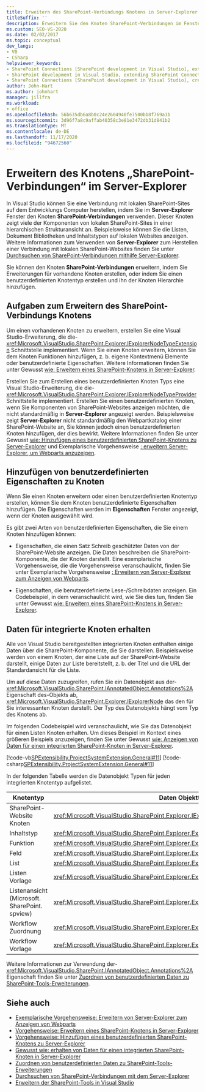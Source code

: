 ```yaml
---
title: Erweitern des SharePoint-Verbindungs Knotens in Server-Explorer | Microsoft-Dokumentation
titleSuffix: ''
description: Erweitern Sie den Knoten SharePoint-Verbindungen im Fenster Server-Explorer in Visual Studio. Hinzufügen von benutzerdefinierten Eigenschaften zu Knoten. Daten für integrierte Knoten erhalten.
ms.custom: SEO-VS-2020
ms.date: 02/02/2017
ms.topic: conceptual
dev_langs:
- VB
- CSharp
helpviewer_keywords:
- SharePoint Connections [SharePoint development in Visual Studio], extending a node
- SharePoint development in Visual Studio, extending SharePoint Connections node in Server Explorer
- SharePoint Connections [SharePoint development in Visual Studio], creating a new node type
author: John-Hart
ms.author: johnhart
manager: jillfra
ms.workload:
- office
ms.openlocfilehash: 56b635db6a8b0c24e2604940fe7500bb8f769a1b
ms.sourcegitcommit: 3d96f7a8c9affab40358c3e81e3472db31d841b2
ms.translationtype: MT
ms.contentlocale: de-DE
ms.lasthandoff: 11/17/2020
ms.locfileid: "94672560"
---
```

# <a name="extend-the-sharepoint-connections-node-in-server-explorer"></a>Erweitern des Knotens „SharePoint-Verbindungen“ im Server-Explorer
  In Visual Studio können Sie eine Verbindung mit lokalen SharePoint-Sites auf dem Entwicklungs Computer herstellen, indem Sie im **Server-Explorer** Fenster den Knoten **SharePoint-Verbindungen** verwenden. Dieser Knoten zeigt viele der Komponenten von lokalen SharePoint-Sites in einer hierarchischen Strukturansicht an. Beispielsweise können Sie die Listen, Dokument Bibliotheken und Inhaltstypen auf lokalen Websites anzeigen. Weitere Informationen zum Verwenden von **Server-Explorer** zum Herstellen einer Verbindung mit lokalen SharePoint-Websites finden Sie unter [Durchsuchen von SharePoint-Verbindungen mithilfe Server-Explorer](../sharepoint/browsing-sharepoint-connections-using-server-explorer.md).

 Sie können den Knoten **SharePoint-Verbindungen** erweitern, indem Sie Erweiterungen für vorhandene Knoten erstellen, oder indem Sie einen benutzerdefinierten Knotentyp erstellen und ihn der Knoten Hierarchie hinzufügen.

## <a name="tasks-for-extending-the-sharepoint-connections-node"></a>Aufgaben zum Erweitern des SharePoint-Verbindungs Knotens
 Um einen vorhandenen Knoten zu erweitern, erstellen Sie eine Visual Studio-Erweiterung, die die- <xref:Microsoft.VisualStudio.SharePoint.Explorer.IExplorerNodeTypeExtension> Schnittstelle implementiert. Wenn Sie einen Knoten erweitern, können Sie dem Knoten Funktionen hinzufügen, z. b. eigene Kontextmenü Elemente oder benutzerdefinierte Eigenschaften. Weitere Informationen finden Sie unter Gewusst [wie: Erweitern eines SharePoint-Knotens in Server-Explorer](../sharepoint/how-to-extend-a-sharepoint-node-in-server-explorer.md).

 Erstellen Sie zum Erstellen eines benutzerdefinierten Knoten Typs eine Visual Studio-Erweiterung, die die- <xref:Microsoft.VisualStudio.SharePoint.Explorer.IExplorerNodeTypeProvider> Schnittstelle implementiert. Erstellen Sie einen benutzerdefinierten Knoten, wenn Sie Komponenten von SharePoint-Websites anzeigen möchten, die nicht standardmäßig in **Server-Explorer** angezeigt werden. Beispielsweise zeigt **Server-Explorer** nicht standardmäßig den Webpartkatalog einer SharePoint-Website an, Sie können jedoch einen benutzerdefinierten Knoten hinzufügen, der dies bewirkt. Weitere Informationen finden Sie unter Gewusst [wie: Hinzufügen eines benutzerdefinierten SharePoint-Knotens zu Server-Explorer](../sharepoint/how-to-add-a-custom-sharepoint-node-to-server-explorer.md) und Exemplarische Vorgehensweise [: erweitern Server-Explorer, um Webparts anzuzeigen](../sharepoint/walkthrough-extending-server-explorer-to-display-web-parts.md).

## <a name="add-custom-properties-to-nodes"></a>Hinzufügen von benutzerdefinierten Eigenschaften zu Knoten
 Wenn Sie einen Knoten erweitern oder einen benutzerdefinierten Knotentyp erstellen, können Sie dem Knoten benutzerdefinierte Eigenschaften hinzufügen. Die Eigenschaften werden im **Eigenschaften** Fenster angezeigt, wenn der Knoten ausgewählt wird.

 Es gibt zwei Arten von benutzerdefinierten Eigenschaften, die Sie einem Knoten hinzufügen können:

- Eigenschaften, die einen Satz Schreib geschützter Daten von der SharePoint-Website anzeigen. Die Daten beschreiben die SharePoint-Komponente, die der Knoten darstellt. Eine exemplarische Vorgehensweise, die die Vorgehensweise veranschaulicht, finden Sie unter Exemplarische Vorgehensweise [: Erweitern von Server-Explorer zum Anzeigen von Webparts](../sharepoint/walkthrough-extending-server-explorer-to-display-web-parts.md).

- Eigenschaften, die benutzerdefinierte Lese-/Schreibdaten anzeigen. Ein Codebeispiel, in dem veranschaulicht wird, wie Sie dies tun, finden Sie unter Gewusst [wie: Erweitern eines SharePoint-Knotens in Server-Explorer](../sharepoint/how-to-extend-a-sharepoint-node-in-server-explorer.md).

## <a name="get-data-for-built-in-nodes"></a>Daten für integrierte Knoten erhalten
 Alle von Visual Studio bereitgestellten integrierten Knoten enthalten einige Daten über die SharePoint-Komponente, die Sie darstellen. Beispielsweise werden von einem Knoten, der eine Liste auf der SharePoint-Website darstellt, einige Daten zur Liste bereitstellt, z. b. der Titel und die URL der Standardansicht für die Liste.

 Um auf diese Daten zuzugreifen, rufen Sie ein Datenobjekt aus der- <xref:Microsoft.VisualStudio.SharePoint.IAnnotatedObject.Annotations%2A> Eigenschaft des-Objekts ab, <xref:Microsoft.VisualStudio.SharePoint.Explorer.IExplorerNode> das den für Sie interessanten Knoten darstellt. Der Typ des Datenobjekts hängt vom Typ des Knotens ab.

 Im folgenden Codebeispiel wird veranschaulicht, wie Sie das Datenobjekt für einen Listen Knoten erhalten. Um dieses Beispiel im Kontext eines größeren Beispiels anzuzeigen, finden Sie unter Gewusst [wie: Anzeigen von Daten für einen integrierten SharePoint-Knoten in Server-Explorer](../sharepoint/how-to-get-data-for-a-built-in-sharepoint-node-in-server-explorer.md).

 [!code-vb[SPExtensibility.ProjectSystemExtension.General#11](../sharepoint/codesnippet/VisualBasic/projectsystemexamples/extension/serverexplorerextensionnodeinfo.vb#11)]
 [!code-csharp[SPExtensibility.ProjectSystemExtension.General#11](../sharepoint/codesnippet/CSharp/projectsystemexamples/extension/serverexplorerextensionnodeinfo.cs#11)]

 In der folgenden Tabelle werden die Datenobjekt Typen für jeden integrierten Knotentyp aufgelistet.

|Knotentyp|Daten Objekttyp|
|---------------|----------------------|
|SharePoint-Website Knoten|<xref:Microsoft.VisualStudio.SharePoint.Explorer.IExplorerSiteNodeInfo>|
|Inhaltstyp|<xref:Microsoft.VisualStudio.SharePoint.Explorer.Extensions.IContentTypeNodeInfo>|
|Funktion|<xref:Microsoft.VisualStudio.SharePoint.Explorer.Extensions.IFeatureNodeInfo>|
|Feld|<xref:Microsoft.VisualStudio.SharePoint.Explorer.Extensions.IFieldNodeInfo>|
|List|<xref:Microsoft.VisualStudio.SharePoint.Explorer.Extensions.IListNodeInfo>|
|Listen Vorlage|<xref:Microsoft.VisualStudio.SharePoint.Explorer.Extensions.IListTemplateNodeInfo>|
|Listenansicht (Microsoft. SharePoint. spview)|<xref:Microsoft.VisualStudio.SharePoint.Explorer.Extensions.IListViewNodeInfo>|
|Workflow Zuordnung|<xref:Microsoft.VisualStudio.SharePoint.Explorer.Extensions.IWorkflowAssociationNodeInfo>|
|Workflow Vorlage|<xref:Microsoft.VisualStudio.SharePoint.Explorer.Extensions.IWorkflowTemplateNodeInfo>|

 Weitere Informationen zur Verwendung der- <xref:Microsoft.VisualStudio.SharePoint.IAnnotatedObject.Annotations%2A> Eigenschaft finden Sie unter [Zuordnen von benutzerdefinierten Daten zu SharePoint-Tools-Erweiterungen](../sharepoint/associating-custom-data-with-sharepoint-tools-extensions.md).

## <a name="see-also"></a>Siehe auch
- [Exemplarische Vorgehensweise: Erweitern von Server-Explorer zum Anzeigen von Webparts](../sharepoint/walkthrough-extending-server-explorer-to-display-web-parts.md)
- [Vorgehensweise: Erweitern eines SharePoint-Knotens in Server-Explorer](../sharepoint/how-to-extend-a-sharepoint-node-in-server-explorer.md)
- [Vorgehensweise: Hinzufügen eines benutzerdefinierten SharePoint-Knotens zu Server-Explorer](../sharepoint/how-to-add-a-custom-sharepoint-node-to-server-explorer.md)
- [Gewusst wie: erhalten von Daten für einen integrierten SharePoint-Knoten in Server-Explorer](../sharepoint/how-to-get-data-for-a-built-in-sharepoint-node-in-server-explorer.md)
- [Zuordnen von benutzerdefinierten Daten zu SharePoint-Tools-Erweiterungen](../sharepoint/associating-custom-data-with-sharepoint-tools-extensions.md)
- [Durchsuchen von SharePoint-Verbindungen mit dem Server-Explorer](../sharepoint/browsing-sharepoint-connections-using-server-explorer.md)
- [Erweitern der SharePoint-Tools in Visual Studio](../sharepoint/extending-the-sharepoint-tools-in-visual-studio.md)
